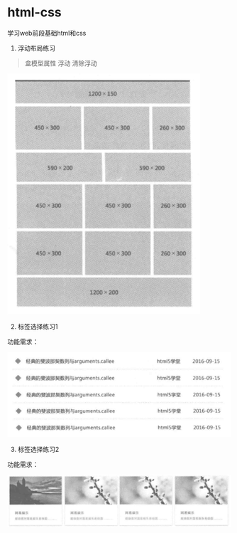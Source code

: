 # html-css
学习web前段基础html和css

1. 浮动布局练习

>盒模型属性 浮动 清除浮动

![布局1](img/layout1.PNG)

2. 标签选择练习1

功能需求：

![list](img/list1.PNG)

3. 标签选择练习2

功能需求：

![list](img/list2.PNG)
